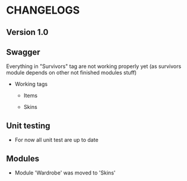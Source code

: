 # CHANGELOGS

## Version 1.0
## Swagger 

Everything in "Survivors" tag are not working properly yet (as survivors module depends on other not finished modules stuff) 

- Working tags 

  - Items 

  - Skins

## Unit testing 

- For now all unit test are up to date 


## Modules 

- Module 'Wardrobe' was moved to 'Skins'

